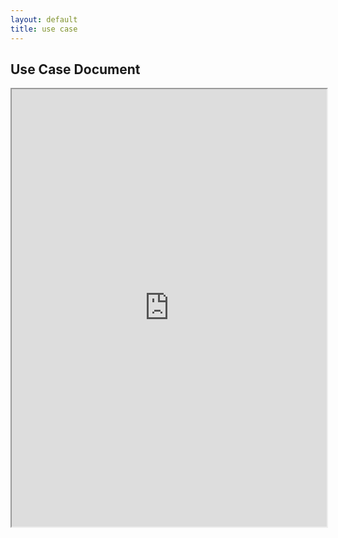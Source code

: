 ```yaml
---
layout: default
title: use case
---
```


## Use Case Document

<iframe src="https://docs.google.com/document/d/e/2PACX-1vQ6_ZbHiHhlebXf4FxwcY2oTtuWAr1Ysj2Gq73l1jdawWpUyQbj9oUabZcfFi4WYFjJkoPw6iG0N6dR/pub?embedded=true" style="width:100%;height:700px"></iframe>
